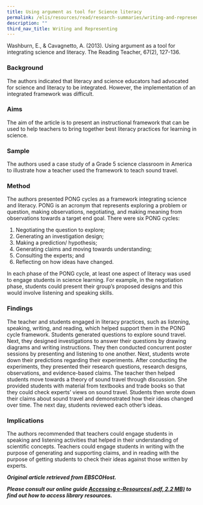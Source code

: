 ```yaml
---
title: Using argument as tool for Science literacy
permalink: /elis/resources/read/research-summaries/writing-and-representing/using-argument-for-science-literacy/
description: ""
third_nav_title: Writing and Representing
---
```

Washburn, E., & Cavagnetto, A. (2013). Using argument as a tool for integrating science and literacy. The Reading Teacher, 67(2), 127-136.

### Background

The authors indicated that literacy and science educators had advocated for science and literacy to be integrated. However, the implementation of an integrated framework was difficult.

### Aims

The aim of the article is to present an instructional framework that can be used to help teachers to bring together best literacy practices for learning in science.

### Sample

The authors used a case study of a Grade 5 science classroom in America to illustrate how a teacher used the framework to teach sound travel.

### Method

The authors presented PONG cycles as a framework integrating science and literacy. PONG is an acronym that represents exploring a problem or question, making observations, negotiating, and making meaning from observations towards a target end goal. There were six PONG cycles:

1.  Negotiating the question to explore;
2.  Generating an investigation design;
3.  Making a prediction/ hypothesis;
4.  Generating claims and moving towards understanding;
5.  Consulting the experts; and
6.  Reflecting on how ideas have changed.

In each phase of the PONG cycle, at least one aspect of literacy was used to engage students in science learning. For example, in the negotiation phase, students could present their group’s proposed designs and this would involve listening and speaking skills.

### Findings

The teacher and students engaged in literacy practices, such as listening, speaking, writing, and reading, which helped support them in the PONG cycle framework. Students generated questions to explore sound travel. Next, they designed investigations to answer their questions by drawing diagrams and writing instructions. They then conducted concurrent poster sessions by presenting and listening to one another. Next, students wrote down their predictions regarding their experiments. After conducting the experiments, they presented their research questions, research designs, observations, and evidence-based claims. The teacher then helped students move towards a theory of sound travel through discussion. She provided students with material from textbooks and trade books so that they could check experts’ views on sound travel. Students then wrote down their claims about sound travel and demonstrated how their ideas changed over time. The next day, students reviewed each other’s ideas.

### Implications

The authors recommended that teachers could engage students in speaking and listening activities that helped in their understanding of scientific concepts. Teachers could engage students in writing with the purpose of generating and supporting claims, and in reading with the purpose of getting students to check their ideas against those written by experts.

_**Original article retrieved from EBSCOHost.**_  

**_Please consult our online guide [Accessing e-Resources(.pdf, 2.2 MB)](https://academyofsingaporeteachers-moe-edu-sg-admin.cwp.sg/elis/resources/read/research-summaries/writing-and-representing/18e45074-6b1b-4ac7-811f-1a8da16c4f81 "Accessing e-Resources") to find out how to access library resources._**